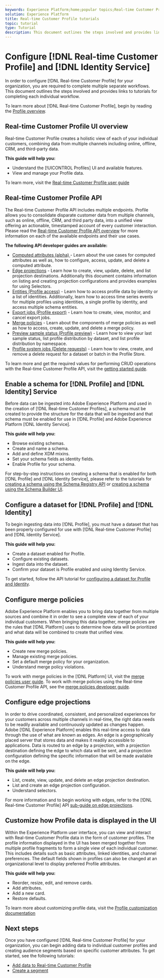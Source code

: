 ```yaml
---
keywords: Experience Platform;home;popular topics;Real-time Customer Profile;Identity Service;
solution: Experience Platform
title: Real-time Customer Profile tutorials
topic: tutorial
type: Tutorial
description: This document outlines the steps involved and provides links to tutorials for completing each individual workflow.
---
```


# Configure [!DNL Real-time Customer Profile] and [!DNL Identity Service]

In order to configure [!DNL Real-time Customer Profile] for your organization, you are required to complete multiple separate workflows. This document outlines the steps involved and provides links to tutorials for completing each individual workflow. 

To learn more about [!DNL Real-time Customer Profile], begin by reading the [Profile overview](../profile/home.md).

## Real-time Customer Profile UI overview

Real-time Customer Profile creates a holistic view of each of your individual customers, combining data from multiple channels including online, offline, CRM, and third-party data.

**This guide will help you:**
- Understand the [!UICONTROL Profiles] UI and available features.
- View and manage your Profile data.

To learn more, visit the [Real-time Customer Profile user guide](../profile/ui/user-guide.md)

## Real-time Customer Profile API

The Real-time Customer Profile API includes multiple endpoints. Profile allows you to consolidate disparate customer data from multiple channels, such as online, offline, CRM, and third party data, into a unified view offering an actionable, timestamped account of every customer interaction. Please read the [Real-time Customer Profile API overview](../profile/api/overview.md) for more information on each of the available endpoints and their use cases.

**The following API developer guides are available:**
- [Computed attributes (alpha) ](../profile/api/computed-attributes.md) - Learn about the use cases for computed attributes as well as, how to configure, access, update, and delete a computed attribute.
- [Edge projections](../profile/api/edge-projections.md) - Learn how to create, view, update, delete, and list projection destinations. Additionally this document contains information on listing and creating projection configurations and provides examples for using Selectors.
- [Entities (Profile access)](../profile/api/entities.md) - Learn how to access profile data by identity or a list of identities. Additionally, learn how to access time series events for multiple profiles using identities, a single profile by identity, and access multiple schema entities.
- [Export jobs (Profile export)](../profile/api/export-jobs.md) - Learn how to create, view, monitor, and cancel export jobs.
- [Merge policies](../profile/api/merge-policies.md) - Learn about the components of merge policies as well as how to access, create, update, and delete a merge policy.
- [Preview sample status (Profile preview)](../profile/api/preview-sample-status.md) - Learn how to view your last sample status, list profile distribution by dataset, and list profile distribution by namespace.
- [Profile system jobs (Delete requests)](../profile/api/profile-system-jobs.md) - Learn how to view, create, and remove a delete request for a dataset or batch in the Profile Store.

To learn more and get the required values for performing CRUD operations with the Real-time Customer Profile API, visit the [getting started guide](../profile/api/getting-started.md).

## Enable a schema for [!DNL Profile] and [!DNL Identity] Service

Before data can be ingested into Adobe Experience Platform and used in the creation of [!DNL Real-time Customer Profiles], a schema must be created to provide the structure for the data that will be ingested and that schema must be enabled for use in [!DNL Profile] and Adobe Experience Platform [!DNL Identity Service].

**This guide will help you:**
- Browse existing schemas.
- Create and name a schema.
- Add and define XDM mixins.
- Set your schema fields as identity fields.
- Enable Profile for your schema.

For step-by-step instructions on creating a schema that is enabled for both [!DNL Profile] and [!DNL Identity Service], please refer to the tutorials for [creating a schema using the Schema Registry API](../xdm/tutorials/create-schema-api.md) or [creating a schema using the Schema Builder UI](../xdm/tutorials/create-schema-ui.md).

## Configure a dataset for [!DNL Profile] and [!DNL Identity]

To begin ingesting data into [!DNL Profile], you must have a dataset that has been properly configured for use with [!DNL Real-time Customer Profile] and [!DNL Identity Service]. 

**This guide will help you:**
- Create a dataset enabled for Profile.
- Configure existing datasets.
- Ingest data into the dataset.
- Confirm your dataset is Profile enabled and using Identity Service.

To get started, follow the API tutorial for [configuring a dataset for Profile and Identity](../profile/tutorials/dataset-configuration.md).

## Configure merge policies

Adobe Experience Platform enables you to bring data together from multiple sources and combine it in order to see a complete view of each of your individual customers. When bringing this data together, merge policies are the rules that [!DNL Platform] uses to determine how data will be prioritized and what data will be combined to create that unified view.

**This guide will help you:**
- Create new merge policies.
- Manage existing merge policies.
- Set a default merge policy for your organization.
- Understand merge policy violations.

To work with merge policies in the [!DNL Platform] UI, visit the [merge policies user guide](../profile/ui/merge-policies.md). To work with merge policies using the Real-time Customer Profile API, see the [merge policies developer guide](../profile/api/merge-policies.md).

## Configure edge projections

In order to drive coordinated, consistent, and personalized experiences for your customers across multiple channels in real-time, the right data needs to be readily available and continuously updated as changes happen. Adobe [!DNL Experience Platform] enables this real-time access to data through the use of what are known as edges. An edge is a geographically placed server that stores data and makes it readily accessible to applications. Data is routed to an edge by a projection, with a projection destination defining the edge to which data will be sent, and a projection configuration defining the specific information that will be made available on the edge. 

**This guide will help you:**
- List, create, view, update, and delete an edge projection destination.
- List and create an edge projection configuration.
- Understand selectors.

For more information and to begin working with edges, refer to the [!DNL Real-time Customer Profile] API [sub-guide on edge projections](../profile/api/edge-projections.md).

## Customize how Profile data is displayed in the UI

Within the Experience Platform user interface, you can view and interact with Real-time Customer Profile data in the form of customer profiles. The profile information displayed in the UI has been merged together from multiple profile fragments to form a single view of each individual customer. This includes details such as basic attributes, linked identities, and channel preferences. The default fields shown in profiles can also be changed at an organizational level to display preferred Profile attributes.

**This guide will help you:**
- Reorder, resize, edit, and remove cards.
- Add attributes.
- Add a new card.
- Restore defaults.

To learn more about customizing profile data, visit the [Profile customization documentation](../profile/ui/profile-customization.md)

## Next steps

Once you have configured [!DNL Real-time Customer Profile] for your organization, you can begin adding data to individual customer profiles and creating audience segments based on specific customer attributes. To get started, see the following tutorials:

- [Add data to Real-time Customer Profile](../profile/tutorials/add-profile-data.md)  
- [Create a segment](../segmentation/tutorials/create-a-segment.md)